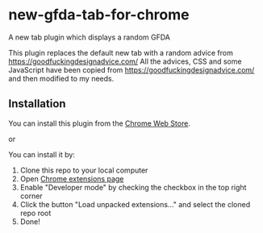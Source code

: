 # new-gfda-tab-for-chrome

A new tab plugin which displays a random GFDA

This plugin replaces the default new tab with a random advice from https://goodfuckingdesignadvice.com/
All the advices, CSS and some JavaScript have been copied from https://goodfuckingdesignadvice.com/ and then modified to my needs.

## Installation

You can install this plugin from the [Chrome Web Store](https://chrome.google.com/webstore/detail/new-gfda-tab/gbgjbabfffljcgcaeggipokmibddbjmg).

or

You can install it by:
1. Clone this repo to your local computer
2. Open [Chrome extensions page](chrome://extensions/)
3. Enable "Developer mode" by checking the checkbox in the top right corner
4. Click the button "Load unpacked extensions..." and select the cloned repo root
5. Done!